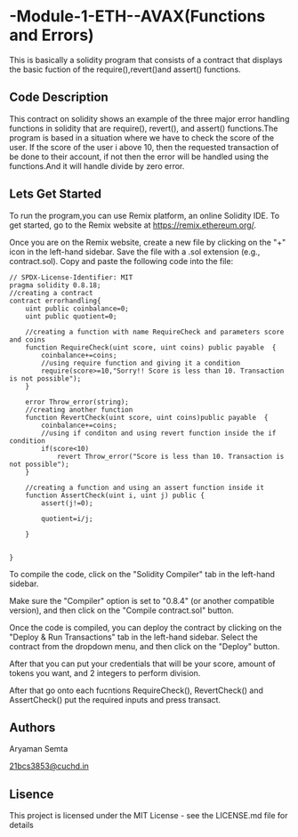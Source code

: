# -Module-1-ETH--AVAX(Functions and Errors)
This is basically a solidity program that consists of a contract that displays the basic fuction of the require(),revert()and assert() functions.

## Code Description
This contract on solidity shows an example of the three major error handling functions in solidity that are require(), revert(), and assert() functions.The program is based in a situation where we have to check the score of the user. 
If the score of the user i above 10, then the requested transaction of be done to their account, if not then the error will be handled using the functions.And it will handle divide by zero error.

## Lets Get Started
To run the program,you can use Remix platform, an online Solidity IDE. To get started, go to the Remix website at https://remix.ethereum.org/.

Once you are on the Remix website, create a new file by clicking on the "+" icon in the left-hand sidebar.
Save the file with a .sol extension (e.g., contract.sol). Copy and paste the following code into the file:

```
// SPDX-License-Identifier: MIT
pragma solidity 0.8.18;
//creating a contract
contract errorhandling{
    uint public coinbalance=0;
    uint public quotient=0;

    //creating a function with name RequireCheck and parameters score and coins
    function RequireCheck(uint score, uint coins) public payable  {
        coinbalance+=coins;
        //using require function and giving it a condition
        require(score>=10,"Sorry!! Score is less than 10. Transaction is not possible");
    }

    error Throw_error(string);
    //creating another function 
    function RevertCheck(uint score, uint coins)public payable  {
        coinbalance+=coins;
        //using if conditon and using revert function inside the if condition
        if(score<10)
            revert Throw_error("Score is less than 10. Transaction is not possible");
    }

    //creating a function and using an assert function inside it
    function AssertCheck(uint i, uint j) public {
        assert(j!=0);

        quotient=i/j;

    }
    

}
```
To compile the code, click on the "Solidity Compiler" tab in the left-hand sidebar.

Make sure the "Compiler" option is set to "0.8.4" (or another compatible version), and then click on the "Compile contract.sol" button.

Once the code is compiled, you can deploy the contract by clicking on the "Deploy & Run Transactions" tab in the left-hand sidebar. Select the contract from the dropdown menu, and then click on the "Deploy" button.

After that you can put your credentials that will be your score, amount of tokens you want, and 2 integers to perform division.

After that go onto each fucntions RequireCheck(), RevertCheck() and AssertCheck() put the required inputs and press transact.

## Authors 
Aryaman Semta

21bcs3853@cuchd.in

## Lisence
This project is licensed under the MIT License - see the LICENSE.md file for details
